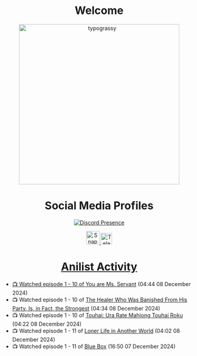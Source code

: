 <div align="center">

# Welcome
<a href="https://github.com/kawarimidoll/typograssy">
    <img alt="typograssy" src="https://typograssy.deno.dev/api?text=%E3%82%88%E3%81%86%E3%81%93%E3%81%9D%E3%81%BF%E3%81%AA%E3%81%95%E3%82%93%20-%20Sheby--&&l0=none&l1=82d9d0&l2=027353&l3=038c4c&l4=01402e&bg=none&frame=none&speed=100&comment=" width="421.99">
</a>

</div>

<div align="center">

# Social Media Profiles

[![Discord Presence](https://lanyard.cnrad.dev/api/612532963938271232)](https://discord.com/users/612532963938271232)


<a href="https://www.snapchat.com/add/a.sheby" title="Snapchat Profile">
    <img src="https://www.freepnglogos.com/uploads/snapchat-logo-png-0.png" width="35" alt="Snapchat Logo" />


<a href="https://t.me/ASheby" title="Telegram Profile">
    <img src="https://www.freepnglogos.com/uploads/telegram-logo-png-0.png" width="30" alt="Telegram Logo" />


</div>

<div align="center">

# Anilist Activity

</div>

<!-- ANILIST_ACTIVITY:start -->

-   📺 Watched episode 1 - 10 of [You are Ms. Servant](https://anilist.co/anime/172190) (04:44 08 December 2024)
-   📺 Watched episode 1 - 10 of [The Healer Who Was Banished From His Party, Is, in Fact, the Strongest](https://anilist.co/anime/174043) (04:34 08 December 2024)
-   📺 Watched episode 1 - 10 of [Touhai: Ura Rate Mahjong Touhai Roku](https://anilist.co/anime/173263) (04:22 08 December 2024)
-   📺 Watched episode 1 - 11 of [Loner Life in Another World](https://anilist.co/anime/173693) (04:02 08 December 2024)
-   📺 Watched episode 1 - 11 of [Blue Box](https://anilist.co/anime/170942) (16:50 07 December 2024)

<!-- ANILIST_ACTIVITY:end -->

